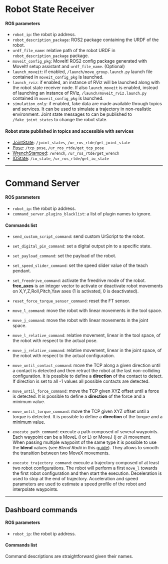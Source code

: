 # Robot State Receiver

#### ROS parameters
- `robot_ip`: the robot ip address.
- `robot_description_package`: ROS2 package containing the URDF of the robot.
- `urdf_file_name`: relative path of the robot URDF in `robot_description_package` package.
- `moveit_config_pkg`: MoveIt! ROS2 config package generated with MoveIt! setup assistant and `urdf_file_name`. (Optional)
- `launch_moveit`: if enabled, `/launch/move_group.launch.py` launch file contained in `moveit_config_pkg` is launched.
- `launch_rviz`: if enabled, an instance of RViz will be launched along with the robot state receiver node. If also `launch_moveit` is enabled, instead of launching an instance of RViz, `/launch/moveit_rviz.launch.py` contained in `moveit_config_pkg` is launched.
- `simulation_only`: if enabled, fake data are made available through topics and services. It can be used to simulate a trajectory in non-realistic environment. Joint state messages to can be published to `/fake_joint_states` to change the robot state.

#### Robot state published in topics and accessible with services
- [JointState](https://docs.ros.org/en/humble/p/geometry_msgs/msg/JointState.html): `/joint_states`, `/ur_ros_rtde/get_joint_state` 
- [Pose](https://docs.ros.org/en/humble/p/geometry_msgs/msg/Pose.html): `/tcp_pose`, `/ur_ros_rtde/get_tcp_pose`
- [WrenchStamped](https://docs.ros.org/en/humble/p/geometry_msgs/msg/WrenchStamped.html): `/wrench`, `/ur_ros_rtde/get_wrench`
- [IOState](../ur_ros_rtde_msgs/msg/IOState.msg): `/io_state`, `/ur_ros_rtde/get_io_state`

---

# Command Server

#### ROS parameters
- `robot_ip`: the robot ip address.
- `command_server.plugins_blacklist`: a list of plugin names to ignore.

#### Commands list

- `send_custom_script_command`: send custom UrScript to the robot.

- `set_digital_pin_command`: set a digital output pin to a specific state.

- `set_payload_command`: set the payload of the robot.

- `set_speed_slider_command`: set the speed slider value of the teach pendant.

- `set_freedrive_command`: activate the freedrive mode of the robot. **free_axes** is an integer vector to activate or deactivate robot movements on X,Y,Z,Roll,Pitch,Yaw axes (1 is activated, 0 is deactivated).

- `reset_force_torque_sensor_command`: reset the FT sensor.

- `move_l_command`: move the robot with linear movements in the tool space.

- `move_j_command`: move the robot with linear movements in the joint space.

- `move_l_relative_command`: relative movement, linear in the tool space, of the robot with respect to the actual pose.

- `move_j_relative_command`: relative movement, linear in the joint space, of the robot with respect to the actual configuration.

- `move_until_contact_command`: move the TCP along a given direction until a contact is detected and then retract the robot at the last non-colliding configuration. It is possible to define a **direction** of the contact to detect. If direction is set to all -1 values all possible contacts are detected.

- `move_until_force_command`: move the TCP given XYZ offset until a force is detected. It is possible to define a **direction** of the force and a minimum value.

- `move_until_torque_command`: move the TCP given XYZ offset until a torque is detected. It is possible to define a **direction** of the torque and a minimum value.

- `execute_path_command`: execute a path composed of several waypoints. Each waypoint can be a MoveL (l or L) or MoveJ (j or J) movement. When passing multiple waypoint of the same type it is possible to use the **blend** values (see *Blend Radii* in this [guide](https://www.universal-robots.com/articles/ur/robot-care-maintenance/important-deployment-points/)). They allows to smooth the transition between two MoveX movements.

- `execute_trajectory_command`: execute a trajectory composed of at least two robot configurations. The robot will perform a first `move_l` towards the first robot configuration and then start the execution. Deceleration is used to stop at the end of trajectory. Acceleration and speed parameters are used to estimate a speed profile of the robot and interpolate waypoints.

---

## Dashboard commands

#### ROS parameters
- `robot_ip`: the robot ip address.

#### Commands list
Command descriptions are straightforward given their names.